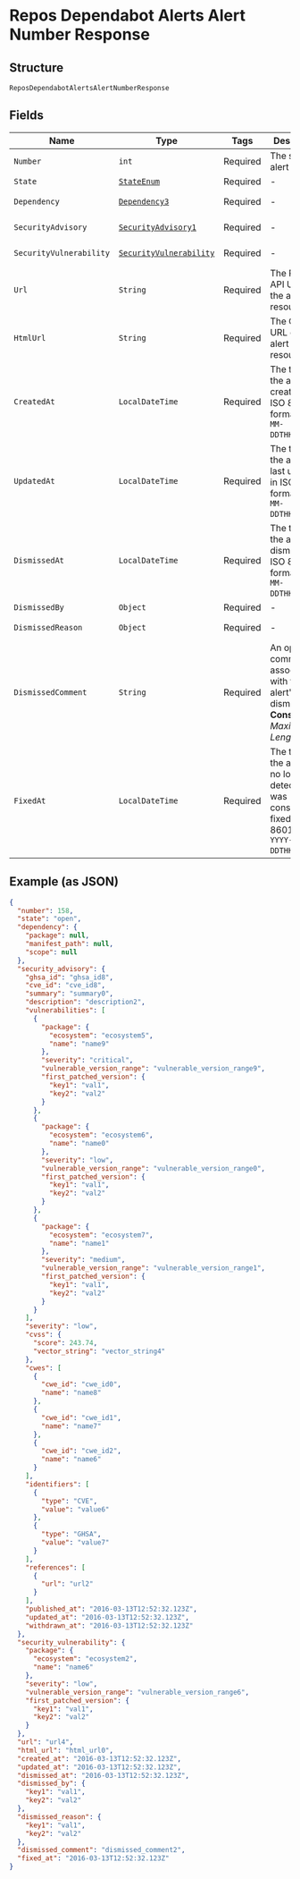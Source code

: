 
# Repos Dependabot Alerts Alert Number Response

## Structure

`ReposDependabotAlertsAlertNumberResponse`

## Fields

| Name | Type | Tags | Description | Getter | Setter |
|  --- | --- | --- | --- | --- | --- |
| `Number` | `int` | Required | The security alert number. | int getNumber() | setNumber(int number) |
| `State` | [`StateEnum`](../../doc/models/state-enum.md) | Required | - | StateEnum getState() | setState(StateEnum state) |
| `Dependency` | [`Dependency3`](../../doc/models/dependency-3.md) | Required | - | Dependency3 getDependency() | setDependency(Dependency3 dependency) |
| `SecurityAdvisory` | [`SecurityAdvisory1`](../../doc/models/security-advisory-1.md) | Required | - | SecurityAdvisory1 getSecurityAdvisory() | setSecurityAdvisory(SecurityAdvisory1 securityAdvisory) |
| `SecurityVulnerability` | [`SecurityVulnerability`](../../doc/models/security-vulnerability.md) | Required | - | SecurityVulnerability getSecurityVulnerability() | setSecurityVulnerability(SecurityVulnerability securityVulnerability) |
| `Url` | `String` | Required | The REST API URL of the alert resource. | String getUrl() | setUrl(String url) |
| `HtmlUrl` | `String` | Required | The GitHub URL of the alert resource. | String getHtmlUrl() | setHtmlUrl(String htmlUrl) |
| `CreatedAt` | `LocalDateTime` | Required | The time that the alert was created in ISO 8601 format: `YYYY-MM-DDTHH:MM:SSZ`. | LocalDateTime getCreatedAt() | setCreatedAt(LocalDateTime createdAt) |
| `UpdatedAt` | `LocalDateTime` | Required | The time that the alert was last updated in ISO 8601 format: `YYYY-MM-DDTHH:MM:SSZ`. | LocalDateTime getUpdatedAt() | setUpdatedAt(LocalDateTime updatedAt) |
| `DismissedAt` | `LocalDateTime` | Required | The time that the alert was dismissed in ISO 8601 format: `YYYY-MM-DDTHH:MM:SSZ`. | LocalDateTime getDismissedAt() | setDismissedAt(LocalDateTime dismissedAt) |
| `DismissedBy` | `Object` | Required | - | Object getDismissedBy() | setDismissedBy(Object dismissedBy) |
| `DismissedReason` | `Object` | Required | - | Object getDismissedReason() | setDismissedReason(Object dismissedReason) |
| `DismissedComment` | `String` | Required | An optional comment associated with the alert's dismissal.<br>**Constraints**: *Maximum Length*: `280` | String getDismissedComment() | setDismissedComment(String dismissedComment) |
| `FixedAt` | `LocalDateTime` | Required | The time that the alert was no longer detected and was considered fixed in ISO 8601 format: `YYYY-MM-DDTHH:MM:SSZ`. | LocalDateTime getFixedAt() | setFixedAt(LocalDateTime fixedAt) |

## Example (as JSON)

```json
{
  "number": 158,
  "state": "open",
  "dependency": {
    "package": null,
    "manifest_path": null,
    "scope": null
  },
  "security_advisory": {
    "ghsa_id": "ghsa_id8",
    "cve_id": "cve_id8",
    "summary": "summary0",
    "description": "description2",
    "vulnerabilities": [
      {
        "package": {
          "ecosystem": "ecosystem5",
          "name": "name9"
        },
        "severity": "critical",
        "vulnerable_version_range": "vulnerable_version_range9",
        "first_patched_version": {
          "key1": "val1",
          "key2": "val2"
        }
      },
      {
        "package": {
          "ecosystem": "ecosystem6",
          "name": "name0"
        },
        "severity": "low",
        "vulnerable_version_range": "vulnerable_version_range0",
        "first_patched_version": {
          "key1": "val1",
          "key2": "val2"
        }
      },
      {
        "package": {
          "ecosystem": "ecosystem7",
          "name": "name1"
        },
        "severity": "medium",
        "vulnerable_version_range": "vulnerable_version_range1",
        "first_patched_version": {
          "key1": "val1",
          "key2": "val2"
        }
      }
    ],
    "severity": "low",
    "cvss": {
      "score": 243.74,
      "vector_string": "vector_string4"
    },
    "cwes": [
      {
        "cwe_id": "cwe_id0",
        "name": "name8"
      },
      {
        "cwe_id": "cwe_id1",
        "name": "name7"
      },
      {
        "cwe_id": "cwe_id2",
        "name": "name6"
      }
    ],
    "identifiers": [
      {
        "type": "CVE",
        "value": "value6"
      },
      {
        "type": "GHSA",
        "value": "value7"
      }
    ],
    "references": [
      {
        "url": "url2"
      }
    ],
    "published_at": "2016-03-13T12:52:32.123Z",
    "updated_at": "2016-03-13T12:52:32.123Z",
    "withdrawn_at": "2016-03-13T12:52:32.123Z"
  },
  "security_vulnerability": {
    "package": {
      "ecosystem": "ecosystem2",
      "name": "name6"
    },
    "severity": "low",
    "vulnerable_version_range": "vulnerable_version_range6",
    "first_patched_version": {
      "key1": "val1",
      "key2": "val2"
    }
  },
  "url": "url4",
  "html_url": "html_url0",
  "created_at": "2016-03-13T12:52:32.123Z",
  "updated_at": "2016-03-13T12:52:32.123Z",
  "dismissed_at": "2016-03-13T12:52:32.123Z",
  "dismissed_by": {
    "key1": "val1",
    "key2": "val2"
  },
  "dismissed_reason": {
    "key1": "val1",
    "key2": "val2"
  },
  "dismissed_comment": "dismissed_comment2",
  "fixed_at": "2016-03-13T12:52:32.123Z"
}
```

